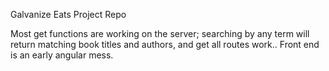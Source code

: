 Galvanize Eats Project Repo

Most get functions are working on the server; searching by any term will return matching book titles and authors, and get all routes work.. Front end is an early angular mess. 
